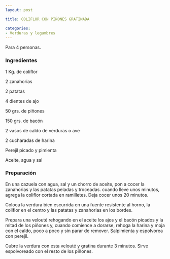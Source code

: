 ```yaml
---
layout: post

title: COLIFLOR CON PIÑONES GRATINADA

categories:
- Verduras y legumbres
---
```

Para 4 personas.

<h3>Ingredientes</h3>
1 Kg. de coliflor

2 zanahorias

2 patatas

4 dientes de ajo

50 grs. de piñones

150 grs. de bacón

2 vasos de caldo de verduras o ave

2 cucharadas de harina

Perejil picado y pimienta

Aceite, agua y sal

<h3>Preparación</h3>
En una cazuela con agua, sal y un chorro de aceite, pon a cocer la zanahorias y las patatas peladas y troceadas. cuando lleve unos minutos, agrega la coliflor cortada en ramilletes. Deja cocer unos 20 minutos.

Coloca la verdura bien escurrida en una fuente resistente al horno, la coliflor en el centro y las patatas y zanahorias en los bordes.

Prepara una velouté rehogando en el aceite los ajos y el bacón picados y la mitad de los piñones y, cuando comience a dorarse, rehoga la harina y moja con el caldo, poco a poco y sin parar de remover. Salpimienta y espolvorea con perejil.

Cubre la verdura con esta velouté y gratina durante 3 minutos. Sirve espolvoreado con el resto de los piñones.

